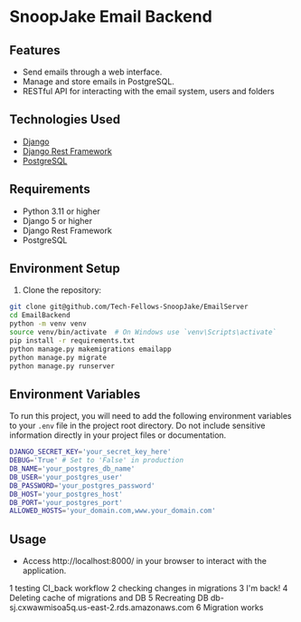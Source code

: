 # SnoopJake Email Backend

## Features

- Send emails through a web interface.
- Manage and store emails in PostgreSQL.
- RESTful API for interacting with the email system, users and folders

## Technologies Used

- [Django](https://www.djangoproject.com/)
- [Django Rest Framework](https://www.django-rest-framework.org/)
- [PostgreSQL](https://www.postgresql.org/)

## Requirements

- Python 3.11 or higher
- Django 5 or higher
- Django Rest Framework
- PostgreSQL

## Environment Setup

1. Clone the repository:

```bash
git clone git@github.com/Tech-Fellows-SnoopJake/EmailServer
cd EmailBackend
python -m venv venv
source venv/bin/activate  # On Windows use `venv\Scripts\activate`
pip install -r requirements.txt
python manage.py makemigrations emailapp
python manage.py migrate
python manage.py runserver
```

## Environment Variables

To run this project, you will need to add the following environment variables to your `.env` file in the project root directory. Do not include sensitive information directly in your project files or documentation.

```bash
DJANGO_SECRET_KEY='your_secret_key_here'
DEBUG='True' # Set to 'False' in production
DB_NAME='your_postgres_db_name'
DB_USER='your_postgres_user'
DB_PASSWORD='your_postgres_password'
DB_HOST='your_postgres_host'
DB_PORT='your_postgres_port'
ALLOWED_HOSTS='your_domain.com,www.your_domain.com'
```

## Usage

- Access http://localhost:8000/ in your browser to interact with the application.

1 testing CI_back workflow
2 checking changes in migrations
3 I'm back!
4 Deleting cache of migrations and DB
5 Recreating DB db-sj.cxwawmisoa5q.us-east-2.rds.amazonaws.com
6 Migration works

